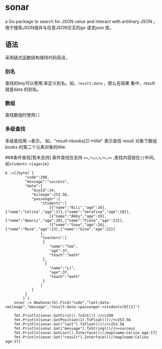 # sonar
a Go package to search for JSON value and  interact with arbitrary JSON 。 用于搜索JSON值并与任意JSON交互的go 语言json 库。

## 语法

采用链式函数结构保持代码简洁，

### 别名 

查找的key可以使用:来定义别名。如，`result:data` ，那么在结果 集中，result 就是data 的别名。

### 数组 

查找数组时使用`[] `

### 多级查找 

多级查找用`->`表示。 如，"result->books[2]->title" 表示查找 result 对象下数组books 的第二个元素对象的title.

###条件查找[暂未支持]
条件查找仅支持 `==`,`!=`,`>`,`<`,`>=`,`<=` ,查找内容放在`{}`中间。如`students->{age>24}`

```
b :=[]byte(`{
		 "code":200,
		 "message":"success",
		 "data":{
		 	"busId":24,
		 	"mileage":253.56,
		 	"passenger":{
		 		"students":[
					[{"name":"Bili","age":16},{"name":"Celina","age":17},{"name":"Serafina","age":18}],
					[{"name":"Abby","age":19},{"name":"Amaris","age":20},{"name":"Fiona","age":21}],
					[{"name":"Snow","age":24},{"name":"Muse","age":23},{"name":"Gina","age":22}]
		 		],
		 		"teachers":[
		 		 {
		 		 	"name":"Tom",
		 		 	"age":37,
		 		 	"teach":"math"
		 		 },
		 		  {
		 		 	"name":"Li",
		 		 	"age":37,
		 		 	"teach":"math"
		 		 }
		 		]
		 	}
		 }
		}`)
	sonar := NewSonar(b).Find("code","last:data->mileage","message","result:data->passenger->students[0][1]")

	fmt.Println(sonar.GotFirst().ToInt()) //>>200
	fmt.Println(sonar.GotPosition(1).ToFloat())//>>253.56
	fmt.Println(sonar.Got("last").ToFloat())//>>253.56
	fmt.Println(sonar.Got("message").ToString())//>>success
	fmt.Println(sonar.GotLast().Interface())//map[name:Celina age:17]
	fmt.Println(sonar.Got("result").Interface())//map[name:Celina age:17]
```
